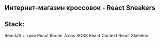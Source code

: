 ## Интернет-магазин кроссовок - React Sneakers

## Stack:

ReactJS + хуки
React Router
Axios
SCSS
React Context
React Skeleton
